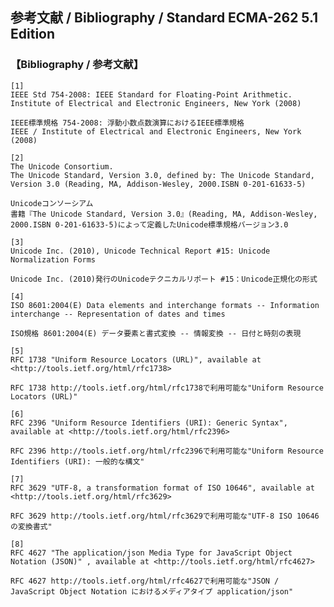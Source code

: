 参考文献 / Bibliography / Standard ECMA-262 5.1 Edition
-------------------------------------------------------

### 【Bibliography / 参考文献】

    [1]
    IEEE Std 754-2008: IEEE Standard for Floating-Point Arithmetic.
    Institute of Electrical and Electronic Engineers, New York (2008)

    IEEE標準規格 754-2008: 浮動小数点数演算におけるIEEE標準規格
    IEEE / Institute of Electrical and Electronic Engineers, New York (2008)

    [2]
    The Unicode Consortium.
    The Unicode Standard, Version 3.0, defined by: The Unicode Standard, Version 3.0 (Reading, MA, Addison-Wesley, 2000.ISBN 0-201-61633-5)

    Unicodeコンソーシアム
    書籍『The Unicode Standard, Version 3.0』(Reading, MA, Addison-Wesley, 2000.ISBN 0-201-61633-5)によって定義したUnicode標準規格バージョン3.0

    [3]
    Unicode Inc. (2010), Unicode Technical Report #15: Unicode Normalization Forms

    Unicode Inc. (2010)発行のUnicodeテクニカルリポート #15：Unicode正規化の形式

    [4]
    ISO 8601:2004(E) Data elements and interchange formats -- Information interchange -- Representation of dates and times

    ISO規格 8601:2004(E) データ要素と書式変換 -- 情報変換 -- 日付と時刻の表現

    [5]
    RFC 1738 "Uniform Resource Locators (URL)", available at <http://tools.ietf.org/html/rfc1738>

    RFC 1738 http://tools.ietf.org/html/rfc1738で利用可能な"Uniform Resource Locators (URL)"

    [6]
    RFC 2396 "Uniform Resource Identifiers (URI): Generic Syntax", available at <http://tools.ietf.org/html/rfc2396>

    RFC 2396 http://tools.ietf.org/html/rfc2396で利用可能な"Uniform Resource Identifiers (URI): 一般的な構文"

    [7]
    RFC 3629 "UTF-8, a transformation format of ISO 10646", available at <http://tools.ietf.org/html/rfc3629>

    RFC 3629 http://tools.ietf.org/html/rfc3629で利用可能な"UTF-8 ISO 10646 の変換書式"

    [8]
    RFC 4627 "The application/json Media Type for JavaScript Object Notation (JSON)" , available at <http://tools.ietf.org/html/rfc4627>

    RFC 4627 http://tools.ietf.org/html/rfc4627で利用可能な"JSON / JavaScript Object Notation におけるメディアタイプ application/json"


